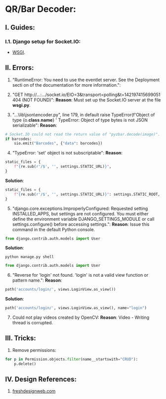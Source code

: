 # QR/Bar Decoder:

## I. Guides:
### I.1. Django setup for Socket.IO:
* [WSGI](https://github.com/miguelgrinberg/python-socketio/blob/master/examples/server/wsgi/django_example/django_example/wsgi.py).

## II. Errors: 
1. "RuntimeError: You need to use the eventlet server. See the Deployment secti
on of the documentation for more information.":

2. "GET http://...:.../socket.io/EIO=3&transport=polling&t=142197415699051 404 (NOT FOUND)":
**Reason**: Must set up the Socket.IO server at the file **wsgi.py**.

3. "...\lib\json\encoder.py", line 179, in default
    raise TypeError(f'Object of type {o.__class__.__name__} '
TypeError: Object of type bytes is not JSON serializable":
**Reason**: 
```python
# Socket.IO could not read the return value of "pyzbar.decode(image)".
if barcodes:
	sio.emit("Barcodes", {"data": barcodes})
```

4. "TypeError: 'set' object is not subscriptable":
**Reason**:
```python
static_files = {  
	f"{re.sub(r'/$', '', settings.STATIC_URL)}",
}
```

**Solution**: 
```python
static_files = {  
	f"{re.sub(r'/$', '', settings.STATIC_URL)}": settings.STATIC_ROOT,
}
```

5. "django.core.exceptions.ImproperlyConfigured: Requested setting INSTALLED_APPS, but settings are not configured. You must either define the environment variable DJANGO_SETTINGS_MODULE or call settings.configure() before accessing settings.":
**Reason**: Issue this command in the default Python console.
```python
from django.contrib.auth.models import User
```
**Solution**: 
```commandline
python manage.py shell
```
```python
from django.contrib.auth.models import User
```

6. "Reverse for 'login' not found. 'login' is not a valid view function or pattern name.":
**Reason**: 
```python
path('accounts/login/', views.LoginView.as_view())
```
**Solution**: 
```python
path('accounts/login/', views.LoginView.as_view(), name="login")
```

7. Could not play videos created by OpenCV: 
**Reason**: Video - Writing thread is corrupted.

## III. Tricks: 
1. Remove permissions: 
```python
for p in Permission.objects.filter(name__startswith="CRUD"):
    p.delete()
```

## IV. Design References: 
1. [freshdesignweb.com](https://freshdesignweb.com/free-css-tables/)
